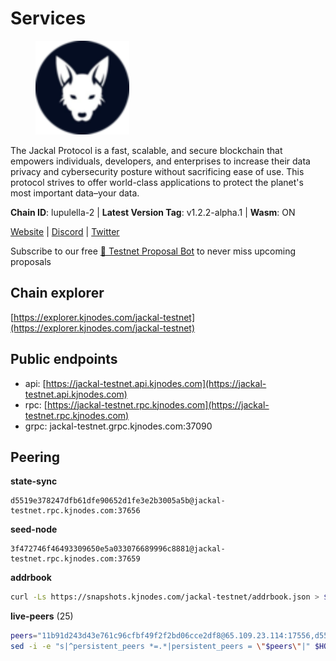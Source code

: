 # Services

<figure><img src="https://raw.githubusercontent.com/kj89/cosmos-images/main/logos/jackal.png" width="150" alt=""><figcaption></figcaption></figure>

The Jackal Protocol is a fast, scalable, and secure blockchain that empowers  individuals, developers, and enterprises to increase their data privacy and  cybersecurity posture without sacrificing ease of use. This protocol strives  to offer world-class applications to protect the planet's most important data–your data.

**Chain ID**: lupulella-2 | **Latest Version Tag**: v1.2.2-alpha.1 | **Wasm**: ON

[Website](https://jackalprotocol.com) | [Discord](https://discord.com/invite/5GKym3p6rj) | [Twitter](https://twitter.com/Jackal_Protocol)



Subscribe to our free [🤖 Testnet Proposal Bot](https://t.me/kjnodes_testnet_proposal_bot) to never miss upcoming proposals


## Chain explorer
[https://explorer.kjnodes.com/jackal-testnet](https://explorer.kjnodes.com/jackal-testnet)

## Public endpoints

* api: [https://jackal-testnet.api.kjnodes.com](https://jackal-testnet.api.kjnodes.com)
* rpc: [https://jackal-testnet.rpc.kjnodes.com](https://jackal-testnet.rpc.kjnodes.com)
* grpc: jackal-testnet.grpc.kjnodes.com:37090

## Peering

**state-sync**

```text
d5519e378247dfb61dfe90652d1fe3e2b3005a5b@jackal-testnet.rpc.kjnodes.com:37656
```

**seed-node**

```text
3f472746f46493309650e5a033076689996c8881@jackal-testnet.rpc.kjnodes.com:37659
```

**addrbook**
```bash
curl -Ls https://snapshots.kjnodes.com/jackal-testnet/addrbook.json > $HOME/.canine/config/addrbook.json
```

**live-peers** (25)
```bash
peers="11b91d243d43e761c96cfbf49f2f2bd06cce2df8@65.109.23.114:17556,d5519e378247dfb61dfe90652d1fe3e2b3005a5b@65.109.68.190:37656,e4e93ce4b050c9d821e15b69477f5da706121343@65.109.93.152:31656,1b191fb9ef837dec648136097f94925a15dd85ab@213.170.135.20:26516,5c2a752c9b1952dbed075c56c600c3a79b58c395@195.3.220.57:26906,0394449cab5a29f24dd4f37683d3b7622f27c0fc@65.108.206.118:61156,2cdaa56d0778b20be8430069eefeab2138190355@78.46.106.75:37656,9a2c091798681f89b11f8eea370bf9c6284437c5@167.86.115.183:26656,09d9127972ded9e22f9f11833ed7fcfa149cf1fa@65.109.92.240:19126,84af58201840781a0a62449d1dcdb0ad0cf5bdb3@91.223.3.144:26356,ec78732a7d5bdc1e27e8d7ac1bffe3881c9fb271@65.108.226.183:17556,3c6d856a429224201d78c7f28026874d10a27f57@5.75.227.78:26656,451622fd913f6119a67f67e65f3ab82c3fbea529@78.107.253.133:32656,ff5171d91cb033670238998dc84bdf69468bb053@51.89.232.234:27686,dc84774683298e57a848b59b7c0d1a70477b4fc1@213.239.207.175:48656,3aaeda343f226f9f2f00eeda53a20db438449c8c@89.58.45.204:46656,80420ad774e622bda8e1dfa9b80da11eee7eed1f@144.126.140.252:29656,b549c1092e37db22576e31f19cbec4b1b3b36503@116.202.227.117:37656,f3e70d3de1974208af04dac6fabd657ab4abf0ff@65.108.75.107:24656,423f6f98982a368956de9bec807b8fa1ee9c099b@65.108.98.41:37656,a0f726a3dffb45d9cbde0913701bd757fcd7e434@157.90.2.254:36656,2ededbdbd98580e22ae8c3676e37b6e1fc1d987b@142.132.248.253:23656,5eedbfbe64b942f4ab54db3842acf3bfab034c24@161.97.74.88:46656,213093a2800d63945a4a0a042b8af7b3b4831028@141.95.33.39:26656,8a11570dbaa0f4d98ca2ef0ad117e9c1154d81b9@65.108.230.113:19126"
sed -i -e "s|^persistent_peers *=.*|persistent_peers = \"$peers\"|" $HOME/.canine/config/config.toml
```
